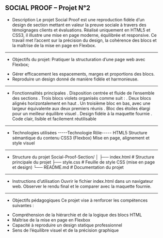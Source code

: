 SOCIAL PROOF – Projet N°2
-------------------------------------------------------------------------------------------------------------------------------------------------------------------
* Description
Le projet Social Proof est une reproduction fidèle d’un design de section mettant en valeur la preuve sociale à travers des témoignages clients et évaluations.
Réalisé uniquement en HTML5 et CSS3, il illustre une mise en page moderne, équilibrée et responsive.
Ce travail met l’accent sur la précision du design, la cohérence des blocs et la maîtrise de la mise en page en Flexbox.
-------------------------------------------------------------------------------------------------------------------------------------------------------------------
* Objectifs du projet:
Pratiquer la structuration d’une page web avec Flexbox;
- Gérer efficacement les espacements, marges et proportions des blocs.
- Reproduire un design donné de manière fidèle et harmonieuse.
-------------------------------------------------------------------------------------------------------------------------------------------------------------------
* Fonctionnalités principales
. Disposition centrée et fluide de l’ensemble des sections
. Trois blocs violets organisés comme suit :
. Deux blocs alignés horizontalement en haut
. Un troisième bloc en bas, avec une largeur équivalente aux deux premiers réunis
. Bloc des étoiles élargi pour un meilleur équilibre visuel
. Design fidèle à la maquette fournie
. Code clair, lisible et facilement réutilisable
-------------------------------------------------------------------------------------------------------------------------------------------------------------------
* Technologies utilisées
      -----Technologie	Rôle-----
HTML5	Structure sémantique du contenu
CSS3 (Flexbox)	Mise en page, alignement et style visuel
-------------------------------------------------------------------------------------------------------------------------------------------------------------------
* Structure du projet
Social-Proof-Section/
│
├── index.html       # Structure principale du projet
├── style.css        # Feuille de style CSS (mise en page et design)
└── README.md        # Documentation du projet
-------------------------------------------------------------------------------------------------------------------------------------------------------------------
* Instructions d’utilisation
Ouvrir le fichier index.html dans un navigateur web.
Observer le rendu final et le comparer avec la maquette fournie.
-------------------------------------------------------------------------------------------------------------------------------------------------------------------
* Objectifs pédagogiques
Ce projet vise à renforcer les compétences suivantes :
- Compréhension de la hiérarchie et de la logique des blocs HTML
- Maîtrise de la mise en page en Flexbox
- Capacité à reproduire un design statique professionnel
- Sens de l’équilibre visuel et de la précision graphique